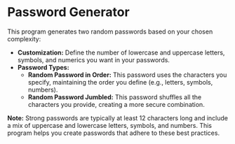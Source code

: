 # Password Generator

This program generates two random passwords based on your chosen complexity:

* **Customization:** Define the number of lowercase and uppercase letters, symbols, and numerics you want in your passwords.
* **Password Types:**
    * **Random Password in Order:** This password uses the characters you specify, maintaining the order you define (e.g., letters, symbols, numbers).
    * **Random Password Jumbled:** This password shuffles all the characters you provide, creating a more secure combination.

**Note:** Strong passwords are typically at least 12 characters long and include a mix of uppercase and lowercase letters, symbols, and numbers. This program helps you create passwords that adhere to these best practices.
